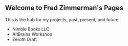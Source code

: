 ## Welcome to Fred Zimmerman's Pages

This is the hub for my projects, past, present, and future.

- Nimble Books LLC
- AltBrains Workshop
- Zeroth Draft

